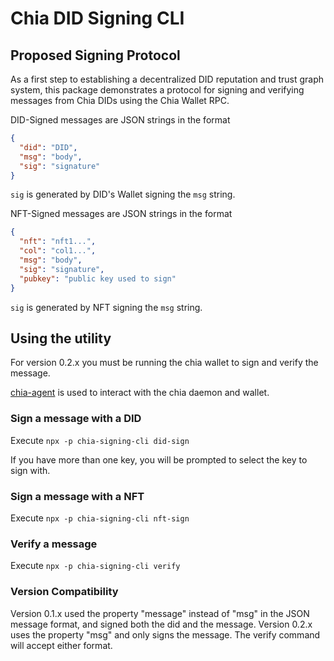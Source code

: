 # Chia DID Signing CLI

## Proposed Signing Protocol

As a first step to establishing a decentralized DID reputation 
and trust graph system, this package demonstrates a protocol
for signing and verifying messages from Chia DIDs using the Chia Wallet RPC.

DID-Signed messages are JSON strings in the format

```JSON
{
  "did": "DID",
  "msg": "body",
  "sig": "signature"
}
```

`sig` is generated by DID's Wallet signing the `msg` string.


NFT-Signed messages are JSON strings in the format

```JSON
{
  "nft": "nft1...",
  "col": "col1...",
  "msg": "body",
  "sig": "signature",
  "pubkey": "public key used to sign"
}
```

`sig` is generated by NFT signing the `msg` string.

## Using the utility
For version 0.2.x you must be running the chia wallet to sign and verify the message.

[chia-agent](https://github.com/Chia-Mine/chia-agent) is used to interact with the chia daemon and wallet.

### Sign a message with a DID
Execute `npx -p chia-signing-cli did-sign`

If you have more than one key, you will be prompted to select the key to sign with.

### Sign a message with a NFT
Execute `npx -p chia-signing-cli nft-sign`

### Verify a message
Execute `npx -p chia-signing-cli verify`

### Version Compatibility
Version 0.1.x used the property "message" instead of "msg" in the JSON message format, and signed both the did and the message.  Version 0.2.x uses the property "msg" and only signs the message. The verify command will accept either format.
